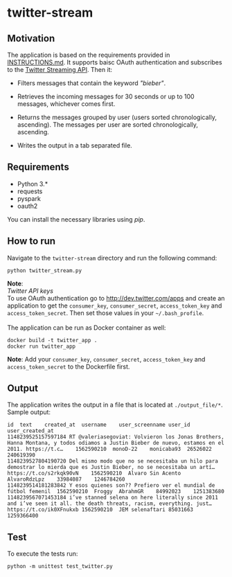 # twitter-stream

## Motivation

The application is based on the requirements provided in [INSTRUCTIONS.md](https://github.com/Dzvezdana/twitter-stream/tree/master/INSTRUCTIONS.md).
It supports baisc OAuth authentication and subscribes to the [Twitter Streaming API](https://developer.twitter.com/en/docs/tutorials/consuming-streaming-data). Then it:
+ Filters messages that contain the keyword *"bieber"*.

+ Retrieves the incoming messages for 30 seconds or up to 100 messages, whichever comes first.

+ Returns the messages grouped by user (users sorted chronologically, ascending). The messages per user are sorted chronologically, ascending.

+ Writes the output in a tab separated file.

## Requirements
+ Python 3.*
+ requests
+ pyspark 
+ oauth2

You can install the necessary libraries using *pip*.

## How to run
Navigate to the `twitter-stream` directory and run the following command:
```
python twitter_stream.py 
```

**Note**: <br/>
*Twitter API keys* <br/>
To use OAuth authentication go to  http://dev.twitter.com/apps and create an application to get the `consumer_key`, `consumer_secret`, `access_token_key` and `access_token_secret`.
Then set those values in your `~/.bash_profile`.  <br/>
<br/>
The application can be run as Docker container as well:
```
docker build -t twitter_app .
docker run twitter_app
```
**Note**: Add your `consumer_key`, `consumer_secret`, `access_token_key` and `access_token_secret` to the Dockerfile first.

## Output
The application writes the output in a file that is located at `./output_file/*`.  <br/>
Sample output:

    id	text	created_at	username	user_screenname	user_id	user_created_at
    1148239525157597184	RT @valeriasegoviat: Volvieron los Jonas Brothers, Hanna Montana, y todos odiamos a Justin Bieber de nuevo, estamos en el 2011. https://t.c…	1562590210	monoD-22	monicaba93	26526022	240619390
    1148239527804190720	Del mismo modo que no se necesitaba un hilo para demostrar lo mierda que es Justin Bieber, no se necesitaba un artí… https://t.co/s2rkqk90vN	1562590210	Alvaro Sin Acento	AlvaroRdzLpz	33984087	1246784260
    1148239514181283842	Y esos quienes son?? Prefiero ver el mundial de fútbol femenil  1562590210	Froggy	AbrahmGR	84992023	1251383680
    1148239567071453184	i’ve stanned selena on here literally since 2011 and i’ve seen it all. the death threats, racism, everything. just… https://t.co/ik0XFnukxb	1562590210	JEM	selenaftari	85031663	1259366400


## Test

To execute the tests run:
```
python -m unittest test_twitter.py
```